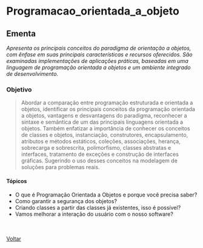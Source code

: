 <h1>Programacao_orientada_a_objeto</h1>

<h2> Ementa</h2>

*Apresenta os principais conceitos do paradigma de orientação a objetos, com ênfase em suas principais características e recursos oferecidos. São examinadas implementações de aplicações práticas, baseadas em uma linguagem de programação orientada a objetos e um ambiente integrado de desenvolvimento.*

<h3> Objetivo </h3>

> Abordar a comparação entre programação estruturada e orientada a objetos, identificar os principais conceitos da programação orientada a objetos, vantagens e desvantagens do paradigma, reconhecer a sintaxe e semântica de um das principais linguagens orientada a objetos. Também enfatizar a importância de conhecer os conceitos de classes e objetos, instanciação, construtores, encapsulamento, atributos e métodos estáticos, coleções, associações, herança, sobrecarga e sobrescrita, polimorfismo, classes abstratas e interfaces, tratamento de exceções e construção de interfaces gráficas. Sugerindo o uso desses conceitos na modelagem de soluções para problemas reais.

<h4> Tópicos </h4>

- <a href="./topico1.md" style="text-decoration:none;">O que é Programação 
  Orientada a Objetos e porque você 
  precisa saber?</a><br>
- <a href="./topico2.md" style="text-decoration:none;">Como garantir a 
  segurança dos objetos?</a><br>
- <a href="./topico3.md" style="text-decoration:none;"> Criando classes a partir 
  das classes já existentes, isso é possível?</a><br>
- <a href="./topico4.md" style="text-decoration:none;">Vamos melhorar a 
  interação do usuário com o nosso software?</a><br><br><br>

<a href="../../README.md">Voltar</a>